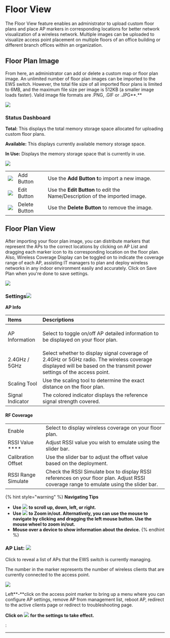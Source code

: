 # Floor View

The Floor View feature enables an administrator to upload custom floor plans and place AP markers in corresponding locations for better network visualization of a wireless network. Multiple images can be uploaded to visualize access point placement on multiple floors of an office building or different branch offices within an organization.

## Floor Plan Image

From here, an administrator can add or delete a custom map or floor plan image. An unlimited number of floor plan images can be imported to the EWS switch. However, the total file size of all imported floor plans is limited to 6MB, and the maximum file size per image is 512KB \(a smaller image loads faster\). Valid image file formats are .PNG, .GIF or .JPG**.**

![](https://lh4.googleusercontent.com/SX3W5u1_XWtBtLwUtRsvzLzD1F0c1_Y6bN5Mvjp_l9EwqCHJTrP_SiYJDJCMvPJfW48b-u0mtpiX7Yzo3OHidMKo2qV_yZe0f-0K3uPhCootj1eSH_QT4B7TFbHLd_GpOJrVxNg)

### **Status Dashboard**

**Total:** This displays the total memory storage space allocated for uploading custom floor plans.

**Available:** This displays currently available memory storage space.

**In Use:** Displays the memory storage space that is currently in use.

![](https://lh3.googleusercontent.com/jCplorG1ZmXalSOWoZVqj0YgYFXY8VroQLAH59gGOKKHTMIlNuKqijsEsdMVYox-7fcAyCEGko9r8XLfG8xwvBLeXa0Q5V2MdqyANjeGuSDs-Gb1L4w0ez8OX928IFbX_9LCxOc)

|  |  |  |
| :--- | :--- | :--- |
| ![](https://lh3.googleusercontent.com/yn2GdRvQED_8flnQWJLF-fADmEWdh53dxUrCDaIlyLZpsk2D8yYi5rdsAdVSnJld5LWFGFRCcvgnUH6_cPz5KmOx7IDXVuBgVgr9xySOwnLaa6aLPywf9dWcL9h1RrUldB2_QWA) | Add Button | Use the **Add Button t**o import a new image. |
| ![](https://lh6.googleusercontent.com/DdUhleYMOR-PKL508OEZYkxrHOIThy9begxUfalwBcAT7wO3CO23P6mjRX-GSe49eCsWL-EFKgYGhfe20-v85oiPvNeLrJVzgJ9AqlXmUnh4w6RpRrLD658dPQ3omOHbopa_C_8) | Edit Button | Use the **Edit Button** to edit the Name/Description of the imported image. |
| ![](https://lh5.googleusercontent.com/oIrX-_V5r3arjtQA7jzv0g8AgwuZ8VYHGEXaCZdOs_EU6wVjamUrftKIhVXty3tuQc4ZfZRD_qLh-uft8wnrK-Z43-L8UD4AxCxh8TzEQli13Jj76UI4LKafVE6WTdyoo7O-bKo) | Delete Button | Use the **Delete Button** to remove the image. |

## **Floor Plan View**

After importing your floor plan image, you can distribute markers that represent the APs to the correct locations by clicking on AP List and dragging each marker icon to its corresponding location on the floor plan. Also, Wireless Coverage Display can be toggled on to indicate the coverage range of each AP, assisting IT managers to plan and deploy wireless networks in any indoor environment easily and accurately. Click on Save Plan when you're done to save settings.

![](https://lh5.googleusercontent.com/-fHlTEMILdaLFltv1qV-VdmrFAGbF6PtpxXwzmAm4Ce9P0hv3yInClsYWZzCEgXJg5DD3siIntk3mCQTAurb0JOg1OK8Ntj7-FDdf36jV7GzS2zEX0_0vk07r5SuxzUMuOrl7Uc)

### **Settings**![](https://lh5.googleusercontent.com/H_c3hNKJ7vJgzmvCKCn4KfRdqpIvMVf7zp22915wdcChhEP9XPbNTV2MjKRTxPy2JoSF6wcC0Yyw9KCY1bE9Rr4oWp4kXSQLjkshxjewpdQlIY7cH3vvkNzf3Wje-ZXzJqH5xk4)

**AP Info**

<table>
  <thead>
    <tr>
      <th style="text-align:left">Items</th>
      <th style="text-align:left">Descriptions</th>
    </tr>
  </thead>
  <tbody>
    <tr>
      <td style="text-align:left">AP Information</td>
      <td style="text-align:left">
        <p>Select to toggle on/off AP detailed information to be displayed on your
          floor plan.</p>
        <p></p>
      </td>
    </tr>
    <tr>
      <td style="text-align:left">2.4GHz / 5GHz</td>
      <td style="text-align:left">Select whether to display signal coverage of 2.4GHz or 5GHz radio. The
        wireless coverage displayed will be based on the transmit power settings
        of the access point.</td>
    </tr>
    <tr>
      <td style="text-align:left">Scaling Tool</td>
      <td style="text-align:left">Use the scaling tool to determine the exact distance on the floor plan.</td>
    </tr>
    <tr>
      <td style="text-align:left">Signal Indicator</td>
      <td style="text-align:left">The colored indicator displays the reference signal strength covered.
        <img
        src="https://lh6.googleusercontent.com/49tWdQkpeihFiQld_biNWRJjQo6cNYY66cEPJAh4g5gK6-Aujd0FFe_37JFdyXDBnF1oVFcpIRj7nRzJa5ugn8hjiQYJySUvtV7o-YMGmPeXHas4wZOI6SileQiGsWJ0ibcrFN4"
        alt/>
      </td>
    </tr>
  </tbody>
</table>

####  **RF Coverage**

|  |  |
| :--- | :--- |
| Enable | Select to display wireless coverage on your floor plan. |
| RSSI Value           **** | Adjust RSSI value you wish to emulate using the slider bar. |
| Calibration Offset | Use the slider bar to adjust the offset value based on the deployment. |
| RSSI Range Simulate   | Check the RSSI Simulate box to display RSSI references on your floor plan. Adjust RSSI coverage range to emulate using the slider bar. |

{% hint style="warning" %}
**Navigating Tips**

* **Use** ![](https://lh4.googleusercontent.com/CopLtDyuDyNHLNQ5vrZVumXvqP8weaBaLdpxD2cpLPk8wcpr-FvxxYWManLZ52igFU-HYANjG25nsiHoQih4GIL36kGxOqNMwgj9pBiXhSlQSQ3Olo6t3jhikDcqCkv4q-G04W4) **to scroll up, down, left, or right.**
* **Use** ![](https://lh4.googleusercontent.com/nluXDtzKeSJ5N1G4V2DmFM4TYNv0TP_PtyIZM_iBW3d9FZrOj0vBYvy1X4nWjNsDuQfwfnF2YAwt-BRXOo9HjH1BauP-njujTNActLvBeDUeiNCTr8f1MRWlsPh3F2ge5bTnr-A) **to Zoom in/out. Alternatively, you can use the mouse to navigate by clicking and dragging the left mouse button. Use the mouse wheel to zoom in/out.**
* **Mouse over a device to show information about the device.**
{% endhint %}

### **AP List:** ![](https://lh6.googleusercontent.com/8jKXJSz2BEqcAbUgDWFks_btvVURQKrJvbcE0ThR7A4DJwN_T76h17lEaTB8asBbjW2JxEJmSKI00ZPcMmaxDQBAQUXapxSIB0IAhmn8yqSadB7zzW_-mLpeYP3QV-gbDUsWXSg)

Click to reveal a list of APs that the EWS switch is currently managing.

The number in the marker represents the number of wireless clients that are currently connected to the access point.

![](https://lh3.googleusercontent.com/PsPOFKKiF3ZqflfbkKKrdp-4TKY11Lr8ZTYD1PAKAciL-2tv3HKrg6ToB71q6Y8sJCO1JnPtKCWpdXmk7uaifsoFkDB-g3U4fi-m9a4iOKh_Hr6sGSGbNTYT_Vs98sjXu5IyBGA)

Left**-**click on the access point marker to bring up a menu where you can configure AP settings, remove AP from management list, reboot AP, redirect to the active clients page or redirect to troubleshooting page.

**Click on** ![](https://lh3.googleusercontent.com/h0Qra6tFiRbZJIaB4SdtCWz5Y36nzTpwEPNJC6zpbhNDHV0Ipt4OM3w5_v73VwDFrCDt822tJXorm3ZNA6yjApbm2nNKyNRnJPfHyUt4qhNrumOmNn_pJTfE5PhoWo7-5zDcsqQ) **for the settings to take effect.**  


: 



  
****

